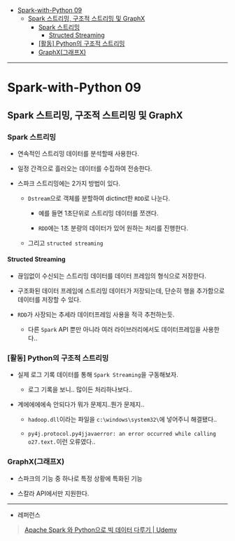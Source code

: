 - [Spark-with-Python 09](#spark-with-python-09)
  - [Spark 스트리밍, 구조적 스트리밍 및 GraphX](#spark-스트리밍-구조적-스트리밍-및-graphx)
    - [Spark 스트리밍](#spark-스트리밍)
      - [Structed Streaming](#structed-streaming)
    - [\[활동\] Python의 구조적 스트리밍](#활동-python의-구조적-스트리밍)
    - [GraphX(그래프X)](#graphx그래프x)

---

# Spark-with-Python 09

## Spark 스트리밍, 구조적 스트리밍 및 GraphX

### Spark 스트리밍

- 연속적인 스트리밍 데이터를 분석할때 사용한다.

- 일정 간격으로 흘러오는 데이터를 수집하여 전송한다.

- 스파크 스트리밍에는 2가지 방법이 있다.
  
  - `Dstream`으로 객체를 분할하여 dictinct한 `RDD`로 나눈다.
    
    - 예를 들면 1초단위로 스트리밍 데이터를 쪼갠다. 
    
    - `RDD`에는 1초 분량의 데이터가 있어 원하는 처리를 진행한다.
  
  - 그리고 `structed streaming`

#### Structed Streaming

- 끊임없이 수신되는 스트리밍 데이터를 데이터 프레임의 형식으로 저장한다.

- 구조화된 데이터 프레임에 스트리밍 데이터가 저장되는데, 단순히 행을 추가함으로 데이터를 저장할 수 있다.

- `RDD`가 사장되는 추세라 데이터프레임 사용을 적극 추천하는듯.
  
  - 다른 `Spark` API 뿐만 아니라 여러 라이브러리에서도 데이터프레임을 사용한다..

### [활동] Python의 구조적 스트리밍

- 실제 로그 기록 데이터를 통해 `Spark Streaming`을 구동해보자.
  
  - 로그 기록을 보니.. 많이든 처리하나보다..

- 계에에에에속 안되다가 뭐가 문제지..뭔가 문제지..
  
  - `hadoop.dll`이라는 파일을 `c:\windows\system32\`에 넣어주니 해결됐다..
  
  - `py4j.protocol.py4jjavaerror: an error occurred while calling o27.text.`이런 오류였다..

### GraphX(그래프X)

- 스파크의 기능 중 하나로 특정 상황에 특화된 기능

- 스칼라 API에서만 지원한다.





---

- 레퍼런스

> [Apache Spark 와 Python으로 빅 데이터 다루기 | Udemy](https://www.udemy.com/course/best-apache-spark-python/)
